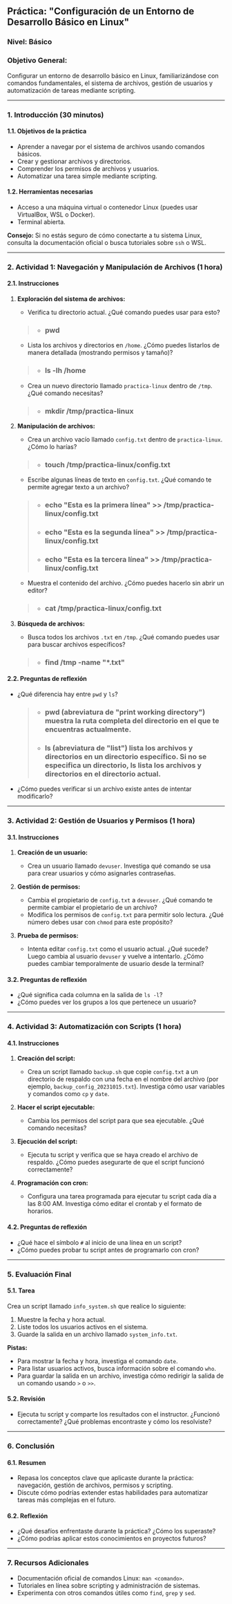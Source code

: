 ## **Práctica: "Configuración de un Entorno de Desarrollo Básico en Linux"**

### **Nivel:** Básico

### **Objetivo General:**

Configurar un entorno de desarrollo básico en Linux, familiarizándose con comandos fundamentales, el sistema de archivos, gestión de usuarios y automatización de tareas mediante scripting.

---

### **1. Introducción (30 minutos)**

#### **1.1. Objetivos de la práctica**

- Aprender a navegar por el sistema de archivos usando comandos básicos.
- Crear y gestionar archivos y directorios.
- Comprender los permisos de archivos y usuarios.
- Automatizar una tarea simple mediante scripting.

#### **1.2. Herramientas necesarias**

- Acceso a una máquina virtual o contenedor Linux (puedes usar VirtualBox, WSL o Docker).
- Terminal abierta.

**Consejo:** Si no estás seguro de cómo conectarte a tu sistema Linux, consulta la documentación oficial o busca tutoriales sobre `ssh` o WSL.

---

### **2. Actividad 1: Navegación y Manipulación de Archivos (1 hora)**

#### **2.1. Instrucciones**

1. **Exploración del sistema de archivos:**

   - Verifica tu directorio actual. ¿Qué comando puedes usar para esto?

   > - ### pwd

   - Lista los archivos y directorios en `/home`. ¿Cómo puedes listarlos de manera detallada (mostrando permisos y tamaño)?

   > - ### ls -lh /home

   - Crea un nuevo directorio llamado `practica-linux` dentro de `/tmp`. ¿Qué comando necesitas?

   > - ### mkdir /tmp/practica-linux

2. **Manipulación de archivos:**

   - Crea un archivo vacío llamado `config.txt` dentro de `practica-linux`. ¿Cómo lo harías?

   > - ### touch /tmp/practica-linux/config.txt

   - Escribe algunas líneas de texto en `config.txt`. ¿Qué comando te permite agregar texto a un archivo?

   > - ### echo "Esta es la primera línea" >> /tmp/practica-linux/config.txt
   > - ### echo "Esta es la segunda línea" >> /tmp/practica-linux/config.txt
   > - ### echo "Esta es la tercera línea" >> /tmp/practica-linux/config.txt

   - Muestra el contenido del archivo. ¿Cómo puedes hacerlo sin abrir un editor?

   > - ### cat /tmp/practica-linux/config.txt

3. **Búsqueda de archivos:**

   - Busca todos los archivos `.txt` en `/tmp`. ¿Qué comando puedes usar para buscar archivos específicos?

   > - ### find /tmp -name "\*.txt"

#### **2.2. Preguntas de reflexión**

- ¿Qué diferencia hay entre `pwd` y `ls`?
  > - ### pwd (abreviatura de "print working directory") muestra la ruta completa del directorio en el que te encuentras actualmente.
  > - ### ls (abreviatura de "list") lista los archivos y directorios en un directorio específico. Si no se especifica un directorio, ls lista los archivos y directorios en el directorio actual.
- ¿Cómo puedes verificar si un archivo existe antes de intentar modificarlo?

---

### **3. Actividad 2: Gestión de Usuarios y Permisos (1 hora)**

#### **3.1. Instrucciones**

1. **Creación de un usuario:**

   - Crea un usuario llamado `devuser`. Investiga qué comando se usa para crear usuarios y cómo asignarles contraseñas.

2. **Gestión de permisos:**

   - Cambia el propietario de `config.txt` a `devuser`. ¿Qué comando te permite cambiar el propietario de un archivo?
   - Modifica los permisos de `config.txt` para permitir solo lectura. ¿Qué número debes usar con `chmod` para este propósito?

3. **Prueba de permisos:**
   - Intenta editar `config.txt` como el usuario actual. ¿Qué sucede? Luego cambia al usuario `devuser` y vuelve a intentarlo. ¿Cómo puedes cambiar temporalmente de usuario desde la terminal?

#### **3.2. Preguntas de reflexión**

- ¿Qué significa cada columna en la salida de `ls -l`?
- ¿Cómo puedes ver los grupos a los que pertenece un usuario?

---

### **4. Actividad 3: Automatización con Scripts (1 hora)**

#### **4.1. Instrucciones**

1. **Creación del script:**

   - Crea un script llamado `backup.sh` que copie `config.txt` a un directorio de respaldo con una fecha en el nombre del archivo (por ejemplo, `backup_config_20231015.txt`). Investiga cómo usar variables y comandos como `cp` y `date`.

2. **Hacer el script ejecutable:**

   - Cambia los permisos del script para que sea ejecutable. ¿Qué comando necesitas?

3. **Ejecución del script:**

   - Ejecuta tu script y verifica que se haya creado el archivo de respaldo. ¿Cómo puedes asegurarte de que el script funcionó correctamente?

4. **Programación con cron:**
   - Configura una tarea programada para ejecutar tu script cada día a las 8:00 AM. Investiga cómo editar el crontab y el formato de horarios.

#### **4.2. Preguntas de reflexión**

- ¿Qué hace el símbolo `#` al inicio de una línea en un script?
- ¿Cómo puedes probar tu script antes de programarlo con cron?

---

### **5. Evaluación Final**

#### **5.1. Tarea**

Crea un script llamado `info_system.sh` que realice lo siguiente:

1. Muestre la fecha y hora actual.
2. Liste todos los usuarios activos en el sistema.
3. Guarde la salida en un archivo llamado `system_info.txt`.

**Pistas:**

- Para mostrar la fecha y hora, investiga el comando `date`.
- Para listar usuarios activos, busca información sobre el comando `who`.
- Para guardar la salida en un archivo, investiga cómo redirigir la salida de un comando usando `>` o `>>`.

#### **5.2. Revisión**

- Ejecuta tu script y comparte los resultados con el instructor. ¿Funcionó correctamente? ¿Qué problemas encontraste y cómo los resolviste?

---

### **6. Conclusión**

#### **6.1. Resumen**

- Repasa los conceptos clave que aplicaste durante la práctica: navegación, gestión de archivos, permisos y scripting.
- Discute cómo podrías extender estas habilidades para automatizar tareas más complejas en el futuro.

#### **6.2. Reflexión**

- ¿Qué desafíos enfrentaste durante la práctica? ¿Cómo los superaste?
- ¿Cómo podrías aplicar estos conocimientos en proyectos futuros?

---

### **7. Recursos Adicionales**

- Documentación oficial de comandos Linux: `man <comando>`.
- Tutoriales en línea sobre scripting y administración de sistemas.
- Experimenta con otros comandos útiles como `find`, `grep` y `sed`.
